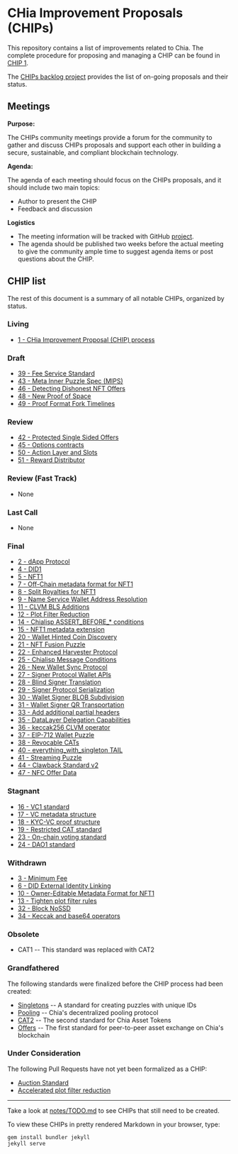 # CHia Improvement Proposals (CHIPs)

This repository contains a list of improvements related to Chia. The complete procedure for proposing and managing a CHIP can be found in [CHIP 1](/CHIPs/chip-0001.md).

The [CHIPs backlog project](https://github.com/Chia-Network/chips/projects/1) provides the list of on-going proposals and their status. 

## Meetings
**Purpose:**

The CHIPs community meetings provide a forum for the community to gather and discuss CHIPs proposals and support each other in building a secure, sustainable, and compliant blockchain technology. 

**Agenda:**

The agenda of each meeting should focus on the CHIPs proposals, and it should include two main topics: 
- Author to present the CHIP
- Feedback and discussion

**Logistics**
- The meeting information will be tracked with GitHub [project](https://github.com/Chia-Network/dev-community-meetings/projects/1). 
- The agenda should be published two weeks before the actual meeting to give the community ample time to suggest agenda items or post questions about the CHIP. 


## CHIP list
The rest of this document is a summary of all notable CHIPs, organized by status.

### Living
* [1 - CHia Improvement Proposal (CHIP) process](/CHIPs/chip-0001.md)

### Draft
* [39 - Fee Service Standard](https://github.com/Chia-Network/chips/pull/138)
* [43 - Meta Inner Puzzle Spec (MIPS)](https://github.com/Chia-Network/chips/pull/145)
* [46 - Detecting Dishonest NFT Offers](https://github.com/Chia-Network/chips/pull/151)
* [48 - New Proof of Space](https://github.com/Chia-Network/chips/pull/160)
* [49 - Proof Format Fork Timelines](https://github.com/Chia-Network/chips/pull/161)

### Review
* [42 - Protected Single Sided Offers](https://github.com/Chia-Network/chips/pull/143)
* [45 - Options contracts](https://github.com/Chia-Network/chips/pull/152)
* [50 - Action Layer and Slots](https://github.com/Chia-Network/chips/pull/165)
* [51 - Reward Distributor](https://github.com/Chia-Network/chips/pull/165)

### Review (Fast Track)
* None

### Last Call
* None

### Final
* [2 - dApp Protocol](/CHIPs/chip-0002.md)
* [4 - DID1](/CHIPs/chip-0004.md)
* [5 - NFT1](/CHIPs/chip-0005.md)
* [7 - Off-Chain metadata format for NFT1](/CHIPs/chip-0007.md)
* [8 - Split Royalties for NFT1](/CHIPs/chip-0008.md)
* [9 - Name Service Wallet Address Resolution](/CHIPs/chip-0009.md)
* [11 - CLVM BLS Additions](/CHIPs/chip-0011.md)
* [12 - Plot Filter Reduction](/CHIPs/chip-0012.md)
* [14 - Chialisp ASSERT_BEFORE_* conditions](/CHIPs/chip-0014.md)
* [15 - NFT1 metadata extension](/CHIPs/chip-0015.md)
* [20 - Wallet Hinted Coin Discovery](/CHIPs/chip-0020.md)
* [21 - NFT Fusion Puzzle](/CHIPs/chip-0021.md)
* [22 - Enhanced Harvester Protocol](/CHIPs/chip-0022.md)
* [25 - Chialisp Message Conditions](/CHIPs/chip-0025.md)
* [26 - New Wallet Sync Protocol](/CHIPs/chip-0026.md)
* [27 - Signer Protocol Wallet APIs](/CHIPs/chip-0027.md)
* [28 - Blind Signer Translation](/CHIPs/chip-0028.md)
* [29 - Signer Protocol Serialization](/CHIPs/chip-0029.md)
* [30 - Wallet Signer BLOB Subdivision](/CHIPs/chip-0030.md)
* [31 - Wallet Signer QR Transportation](/CHIPs/chip-0031.md)
* [33 - Add additional partial headers](/CHIPs/chip-0033.md)
* [35 - DataLayer Delegation Capabilities](/CHIPs/chip-0035.md)
* [36 - keccak256 CLVM operator](/CHIPs/chip-0036.md)
* [37 - EIP-712 Wallet Puzzle](/CHIPs/chip-0037.md)
* [38 - Revocable CATs](/CHIPs/chip-0038.md)
* [40 - everything_with_singleton TAIL](/CHIPs/chip-0040.md)
* [41 - Streaming Puzzle](/CHIPs/chip-0041.md)
* [44 - Clawback Standard v2](/CHIPs/chip-0044.md)
* [47 - NFC Offer Data](/CHIPs/chip-0047.md)

### Stagnant
* [16 - VC1 standard](https://github.com/Chia-Network/chips/pull/65)
* [17 - VC metadata structure](https://github.com/Chia-Network/chips/pull/66)
* [18 - KYC-VC proof structure](https://github.com/Chia-Network/chips/pull/67)
* [19 - Restricted CAT standard](https://github.com/Chia-Network/chips/pull/68)
* [23 - On-chain voting standard](https://github.com/Chia-Network/chips/pull/90)
* [24 - DAO1 standard](https://github.com/Chia-Network/chips/pull/93)

### Withdrawn
* [3 - Minimum Fee](https://github.com/Chia-Network/chips/pull/13)
* [6 - DID External Identity Linking](https://github.com/Chia-Network/chips/pull/12)
* [10 - Owner-Editable Metadata Format for NFT1](https://github.com/Chia-Network/chips/pull/33)
* [13 - Tighten plot filter rules](https://github.com/Chia-Network/chips/pull/57)
* [32 - Block NoSSD](https://github.com/Chia-Network/chips/pull/111)
* [34 - Keccak and base64 operators](https://github.com/Chia-Network/chips/pull/116)

### Obsolete
* CAT1 -- This standard was replaced with CAT2

### Grandfathered
The following standards were finalized before the CHIP process had been created:
* [Singletons](https://chialisp.com/singletons) -- A standard for creating puzzles with unique IDs
* [Pooling](https://chialisp.com/pooling) -- Chia's decentralized pooling protocol
* [CAT2](https://chialisp.com/cats) -- The second standard for Chia Asset Tokens
* [Offers](https://chialisp.com/offers) -- The first standard for peer-to-peer asset exchange on Chia's blockchain

### Under Consideration
The following Pull Requests have not yet been formalized as a CHIP:
* [Auction Standard](https://github.com/Chia-Network/chips/pull/24)
* [Accelerated plot filter reduction](https://github.com/Chia-Network/chips/pull/95)

-----

Take a look at [notes/TODO.md](/notes/TODO.md) to see CHIPs that still need to be created.

To view these CHIPs in pretty rendered Markdown in your browser, type:

```
gem install bundler jekyll
jekyll serve
```
